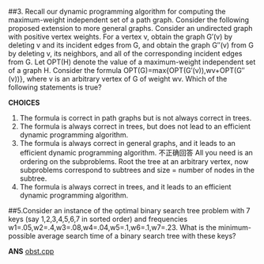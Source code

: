 ##3. Recall our dynamic programming algorithm for computing the maximum-weight independent set of a path graph. Consider the following proposed extension to more general graphs. Consider an undirected graph with positive vertex weights. For a vertex v, obtain the graph G′(v) by deleting v and its incident edges from G, and obtain the graph G′′(v) from G by deleting v, its neighbors, and all of the corresponding incident edges from G. Let OPT(H) denote the value of a maximum-weight independent set of a graph H. Consider the formula OPT(G)=max{OPT(G′(v)),wv+OPT(G′′(v))}, where v is an arbitrary vertex of G of weight wv. Which of the following statements is true?

**CHOICES**
1. The formula is correct in path graphs but is not always correct in trees.
2. The formula is always correct in trees, but does not lead to an efficient dynamic programming algorithm.
3. The formula is always correct in general graphs, and it leads to an efficient dynamic programming algorithm.
不正确回答 
All you need is an ordering on the subproblems. Root the tree at an arbitrary vertex, now subproblems correspond to subtrees and size = number of nodes in the subtree.
4. The formula is always correct in trees, and it leads to an efficient dynamic programming algorithm.

##5.Consider an instance of the optimal binary search tree problem with 7 keys (say 1,2,3,4,5,6,7 in sorted order) and frequencies w1=.05,w2=.4,w3=.08,w4=.04,w5=.1,w6=.1,w7=.23. What is the minimum-possible average search time of a binary search tree with these keys?

**ANS**
[obst.cpp](obst.cpp)